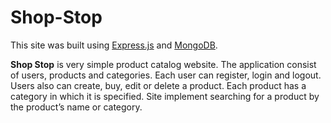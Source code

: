 # Shop-Stop

This site was built using [Express.js](https://expressjs.com/) and [MongoDB](https://www.mongodb.com/).

**Shop Stop** is very simple product catalog website. The application consist of users, products and categories. Each user can register, login and logout. Users also can create, buy, edit or delete a product. Each product has a category in which it is specified. Site implement searching for a product by the product’s name or category.
